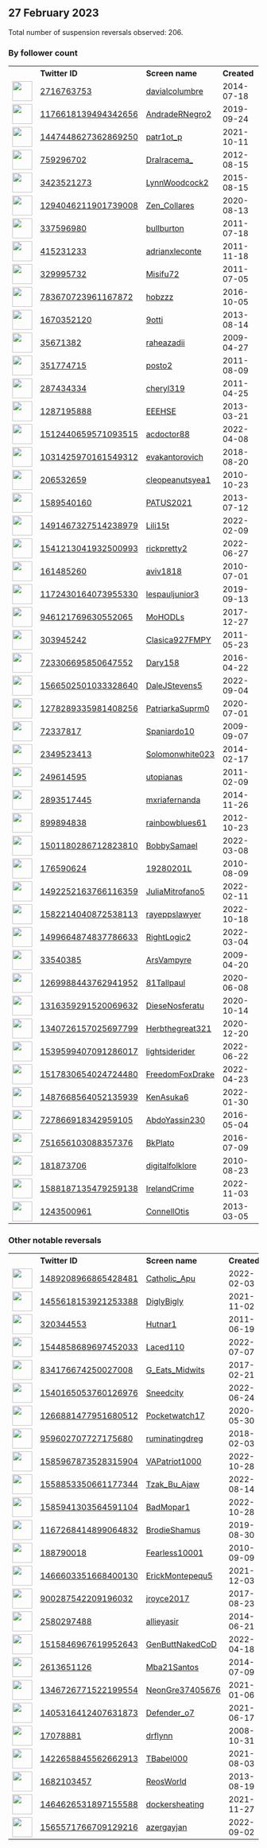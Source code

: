 
## 27 February 2023
Total number of suspension reversals observed: 206.

### By follower count
<table><tr><th></th><th align="left">Twitter ID</th><th align="left">Screen name</th>
<th align="left">Created</th><th align="left">Status</th><th align="left">Suspended</th><th align="left">Followers</th>
<tr><td><a href="https://pbs.twimg.com/profile_images/1645581914525298690/37-BBdQ1_normal.jpg"><img src="https://pbs.twimg.com/profile_images/1645581914525298690/37-BBdQ1_normal.jpg" width="40px" height="40px" align="center"/></a></td><td><a href="https://twitter.com/intent/user?user_id=2716763753">2716763753</a></td><td><a href="https://twitter.com/davialcolumbre">davialcolumbre</a></td><td>2014-07-18</td><td align="center">✔️</td><td>2023-02-12</td><td>410835</td></tr>
<tr><td><a href="https://pbs.twimg.com/profile_images/1634720527683026944/hdHzgW8p_normal.jpg"><img src="https://pbs.twimg.com/profile_images/1634720527683026944/hdHzgW8p_normal.jpg" width="40px" height="40px" align="center"/></a></td><td><a href="https://twitter.com/intent/user?user_id=1176618139494342656">1176618139494342656</a></td><td><a href="https://twitter.com/AndradeRNegro2">AndradeRNegro2</a></td><td>2019-09-24</td><td align="center"></td><td>2022-11-25</td><td>48269</td></tr>
<tr><td><a href="https://pbs.twimg.com/profile_images/1560586560172867586/L9UDKPYc_normal.jpg"><img src="https://pbs.twimg.com/profile_images/1560586560172867586/L9UDKPYc_normal.jpg" width="40px" height="40px" align="center"/></a></td><td><a href="https://twitter.com/intent/user?user_id=1447448627362869250">1447448627362869250</a></td><td><a href="https://twitter.com/patr1ot_p">patr1ot_p</a></td><td>2021-10-11</td><td align="center"></td><td>2022-12-01</td><td>16846</td></tr>
<tr><td><a href="https://pbs.twimg.com/profile_images/1627438035179642881/8d4NMTgb_normal.jpg"><img src="https://pbs.twimg.com/profile_images/1627438035179642881/8d4NMTgb_normal.jpg" width="40px" height="40px" align="center"/></a></td><td><a href="https://twitter.com/intent/user?user_id=759296702">759296702</a></td><td><a href="https://twitter.com/DraIracema_">DraIracema_</a></td><td>2012-08-15</td><td align="center"></td><td>2022-11-06</td><td>14609</td></tr>
<tr><td><a href="https://pbs.twimg.com/profile_images/1539662406451879940/qp7wANkq_normal.jpg"><img src="https://pbs.twimg.com/profile_images/1539662406451879940/qp7wANkq_normal.jpg" width="40px" height="40px" align="center"/></a></td><td><a href="https://twitter.com/intent/user?user_id=3423521273">3423521273</a></td><td><a href="https://twitter.com/LynnWoodcock2">LynnWoodcock2</a></td><td>2015-08-15</td><td align="center"></td><td>2022-07-18</td><td>13335</td></tr>
<tr><td><a href="https://pbs.twimg.com/profile_images/1544097796495745024/CVf8cVsP_normal.jpg"><img src="https://pbs.twimg.com/profile_images/1544097796495745024/CVf8cVsP_normal.jpg" width="40px" height="40px" align="center"/></a></td><td><a href="https://twitter.com/intent/user?user_id=1294046211901739008">1294046211901739008</a></td><td><a href="https://twitter.com/Zen_Collares">Zen_Collares</a></td><td>2020-08-13</td><td align="center"></td><td>2022-07-24</td><td>12429</td></tr>
<tr><td><a href="https://pbs.twimg.com/profile_images/1519998769/DSCF0117_normal.JPG"><img src="https://pbs.twimg.com/profile_images/1519998769/DSCF0117_normal.JPG" width="40px" height="40px" align="center"/></a></td><td><a href="https://twitter.com/intent/user?user_id=337596980">337596980</a></td><td><a href="https://twitter.com/bullburton">bullburton</a></td><td>2011-07-18</td><td align="center"></td><td>2022-07-14</td><td>9685</td></tr>
<tr><td><a href="https://pbs.twimg.com/profile_images/1167915653149257730/XIMEcPRy_normal.jpg"><img src="https://pbs.twimg.com/profile_images/1167915653149257730/XIMEcPRy_normal.jpg" width="40px" height="40px" align="center"/></a></td><td><a href="https://twitter.com/intent/user?user_id=415231233">415231233</a></td><td><a href="https://twitter.com/adrianxleconte">adrianxleconte</a></td><td>2011-11-18</td><td align="center"></td><td>2022-03-10</td><td>9683</td></tr>
<tr><td><a href="https://pbs.twimg.com/profile_images/1546725694054465537/KkgmzvB5_normal.jpg"><img src="https://pbs.twimg.com/profile_images/1546725694054465537/KkgmzvB5_normal.jpg" width="40px" height="40px" align="center"/></a></td><td><a href="https://twitter.com/intent/user?user_id=329995732">329995732</a></td><td><a href="https://twitter.com/Misifu72">Misifu72</a></td><td>2011-07-05</td><td align="center"></td><td>2022-08-21</td><td>9156</td></tr>
<tr><td><a href="https://pbs.twimg.com/profile_images/1386721519724908546/7OduuqeU_normal.jpg"><img src="https://pbs.twimg.com/profile_images/1386721519724908546/7OduuqeU_normal.jpg" width="40px" height="40px" align="center"/></a></td><td><a href="https://twitter.com/intent/user?user_id=783670723961167872">783670723961167872</a></td><td><a href="https://twitter.com/hobzzz">hobzzz</a></td><td>2016-10-05</td><td align="center"></td><td>2022-12-08</td><td>9103</td></tr>
<tr><td><a href="https://pbs.twimg.com/profile_images/1621983953719644161/UyPDOW6d_normal.jpg"><img src="https://pbs.twimg.com/profile_images/1621983953719644161/UyPDOW6d_normal.jpg" width="40px" height="40px" align="center"/></a></td><td><a href="https://twitter.com/intent/user?user_id=1670352120">1670352120</a></td><td><a href="https://twitter.com/9otti">9otti</a></td><td>2013-08-14</td><td align="center"></td><td>2023-02-13</td><td>6456</td></tr>
<tr><td><a href="https://pbs.twimg.com/profile_images/1593314519148859396/HmAgGVlN_normal.jpg"><img src="https://pbs.twimg.com/profile_images/1593314519148859396/HmAgGVlN_normal.jpg" width="40px" height="40px" align="center"/></a></td><td><a href="https://twitter.com/intent/user?user_id=35671382">35671382</a></td><td><a href="https://twitter.com/raheazadii">raheazadii</a></td><td>2009-04-27</td><td align="center"></td><td>2022-12-05</td><td>6426</td></tr>
<tr><td><a href="https://pbs.twimg.com/profile_images/834650556660490240/MA8Xgmbr_normal.jpg"><img src="https://pbs.twimg.com/profile_images/834650556660490240/MA8Xgmbr_normal.jpg" width="40px" height="40px" align="center"/></a></td><td><a href="https://twitter.com/intent/user?user_id=351774715">351774715</a></td><td><a href="https://twitter.com/posto2">posto2</a></td><td>2011-08-09</td><td align="center"></td><td></td><td>6091</td></tr>
<tr><td><a href="https://pbs.twimg.com/profile_images/1313521966628904966/Vl48nZPQ_normal.jpg"><img src="https://pbs.twimg.com/profile_images/1313521966628904966/Vl48nZPQ_normal.jpg" width="40px" height="40px" align="center"/></a></td><td><a href="https://twitter.com/intent/user?user_id=287434334">287434334</a></td><td><a href="https://twitter.com/cheryl319">cheryl319</a></td><td>2011-04-25</td><td align="center"></td><td>2022-07-17</td><td>4560</td></tr>
<tr><td><a href="https://pbs.twimg.com/profile_images/1047586985861402631/lzChwo-H_normal.jpg"><img src="https://pbs.twimg.com/profile_images/1047586985861402631/lzChwo-H_normal.jpg" width="40px" height="40px" align="center"/></a></td><td><a href="https://twitter.com/intent/user?user_id=1287195888">1287195888</a></td><td><a href="https://twitter.com/EEEHSE">EEEHSE</a></td><td>2013-03-21</td><td align="center"></td><td></td><td>4050</td></tr>
<tr><td><a href="https://pbs.twimg.com/profile_images/1576915742930370560/vS25IjLm_normal.jpg"><img src="https://pbs.twimg.com/profile_images/1576915742930370560/vS25IjLm_normal.jpg" width="40px" height="40px" align="center"/></a></td><td><a href="https://twitter.com/intent/user?user_id=1512440659571093515">1512440659571093515</a></td><td><a href="https://twitter.com/acdoctor88">acdoctor88</a></td><td>2022-04-08</td><td align="center"></td><td>2022-11-25</td><td>3965</td></tr>
<tr><td><a href="https://pbs.twimg.com/profile_images/1633098319411986433/WBECo998_normal.jpg"><img src="https://pbs.twimg.com/profile_images/1633098319411986433/WBECo998_normal.jpg" width="40px" height="40px" align="center"/></a></td><td><a href="https://twitter.com/intent/user?user_id=1031425970161549312">1031425970161549312</a></td><td><a href="https://twitter.com/evakantorovich">evakantorovich</a></td><td>2018-08-20</td><td align="center">🚫</td><td></td><td>3661</td></tr>
<tr><td><a href="https://pbs.twimg.com/profile_images/1634791015574798338/cuvT8hQb_normal.jpg"><img src="https://pbs.twimg.com/profile_images/1634791015574798338/cuvT8hQb_normal.jpg" width="40px" height="40px" align="center"/></a></td><td><a href="https://twitter.com/intent/user?user_id=206532659">206532659</a></td><td><a href="https://twitter.com/cleopeanutsyea1">cleopeanutsyea1</a></td><td>2010-10-23</td><td align="center"></td><td>2022-08-20</td><td>3483</td></tr>
<tr><td><a href="https://pbs.twimg.com/profile_images/1358518829006147588/_nDkErnD_normal.jpg"><img src="https://pbs.twimg.com/profile_images/1358518829006147588/_nDkErnD_normal.jpg" width="40px" height="40px" align="center"/></a></td><td><a href="https://twitter.com/intent/user?user_id=1589540160">1589540160</a></td><td><a href="https://twitter.com/PATUS2021">PATUS2021</a></td><td>2013-07-12</td><td align="center">🔒</td><td>2022-12-17</td><td>3198</td></tr>
<tr><td><a href="https://pbs.twimg.com/profile_images/1585367622316597248/Gzqg7w9y_normal.jpg"><img src="https://pbs.twimg.com/profile_images/1585367622316597248/Gzqg7w9y_normal.jpg" width="40px" height="40px" align="center"/></a></td><td><a href="https://twitter.com/intent/user?user_id=1491467327514238979">1491467327514238979</a></td><td><a href="https://twitter.com/Lili15t">Lili15t</a></td><td>2022-02-09</td><td align="center"></td><td>2022-11-10</td><td>2923</td></tr>
<tr><td><a href="https://pbs.twimg.com/profile_images/1541214218321534979/yb-MsL2M_normal.jpg"><img src="https://pbs.twimg.com/profile_images/1541214218321534979/yb-MsL2M_normal.jpg" width="40px" height="40px" align="center"/></a></td><td><a href="https://twitter.com/intent/user?user_id=1541213041932500993">1541213041932500993</a></td><td><a href="https://twitter.com/rickpretty2">rickpretty2</a></td><td>2022-06-27</td><td align="center"></td><td>2022-11-18</td><td>2841</td></tr>
<tr><td><a href="https://pbs.twimg.com/profile_images/1642137145346256903/1tmQRuFm_normal.jpg"><img src="https://pbs.twimg.com/profile_images/1642137145346256903/1tmQRuFm_normal.jpg" width="40px" height="40px" align="center"/></a></td><td><a href="https://twitter.com/intent/user?user_id=161485260">161485260</a></td><td><a href="https://twitter.com/aviv1818">aviv1818</a></td><td>2010-07-01</td><td align="center"></td><td></td><td>2675</td></tr>
<tr><td><a href="https://pbs.twimg.com/profile_images/1172430566886477825/tPCE4ACR_normal.jpg"><img src="https://pbs.twimg.com/profile_images/1172430566886477825/tPCE4ACR_normal.jpg" width="40px" height="40px" align="center"/></a></td><td><a href="https://twitter.com/intent/user?user_id=1172430164073955330">1172430164073955330</a></td><td><a href="https://twitter.com/lespauljunior3">lespauljunior3</a></td><td>2019-09-13</td><td align="center"></td><td>2023-01-04</td><td>2613</td></tr>
<tr><td><a href="https://pbs.twimg.com/profile_images/1214274674949066757/KawLOL8G_normal.jpg"><img src="https://pbs.twimg.com/profile_images/1214274674949066757/KawLOL8G_normal.jpg" width="40px" height="40px" align="center"/></a></td><td><a href="https://twitter.com/intent/user?user_id=946121769630552065">946121769630552065</a></td><td><a href="https://twitter.com/MoHODLs">MoHODLs</a></td><td>2017-12-27</td><td align="center"></td><td>2022-10-19</td><td>2195</td></tr>
<tr><td><a href="https://pbs.twimg.com/profile_images/683390207396294657/uRsoAKFV_normal.png"><img src="https://pbs.twimg.com/profile_images/683390207396294657/uRsoAKFV_normal.png" width="40px" height="40px" align="center"/></a></td><td><a href="https://twitter.com/intent/user?user_id=303945242">303945242</a></td><td><a href="https://twitter.com/Clasica927FMPY">Clasica927FMPY</a></td><td>2011-05-23</td><td align="center"></td><td>2022-12-03</td><td>2182</td></tr>
<tr><td><a href="https://pbs.twimg.com/profile_images/863574428709511169/ZxSgCMx-_normal.jpg"><img src="https://pbs.twimg.com/profile_images/863574428709511169/ZxSgCMx-_normal.jpg" width="40px" height="40px" align="center"/></a></td><td><a href="https://twitter.com/intent/user?user_id=723306695850647552">723306695850647552</a></td><td><a href="https://twitter.com/Dary158">Dary158</a></td><td>2016-04-22</td><td align="center"></td><td>2022-12-15</td><td>1926</td></tr>
<tr><td><a href="https://pbs.twimg.com/profile_images/1603936406258257921/QhGdRjX3_normal.jpg"><img src="https://pbs.twimg.com/profile_images/1603936406258257921/QhGdRjX3_normal.jpg" width="40px" height="40px" align="center"/></a></td><td><a href="https://twitter.com/intent/user?user_id=1566502501033328640">1566502501033328640</a></td><td><a href="https://twitter.com/DaleJStevens5">DaleJStevens5</a></td><td>2022-09-04</td><td align="center"></td><td>2023-02-19</td><td>1807</td></tr>
<tr><td><a href="https://pbs.twimg.com/profile_images/1640483718509854721/s5mYyK2C_normal.jpg"><img src="https://pbs.twimg.com/profile_images/1640483718509854721/s5mYyK2C_normal.jpg" width="40px" height="40px" align="center"/></a></td><td><a href="https://twitter.com/intent/user?user_id=1278289335981408256">1278289335981408256</a></td><td><a href="https://twitter.com/PatriarkaSuprm0">PatriarkaSuprm0</a></td><td>2020-07-01</td><td align="center"></td><td>2023-01-10</td><td>1685</td></tr>
<tr><td><a href="https://pbs.twimg.com/profile_images/1347448748725710850/ZXE-S3UD_normal.jpg"><img src="https://pbs.twimg.com/profile_images/1347448748725710850/ZXE-S3UD_normal.jpg" width="40px" height="40px" align="center"/></a></td><td><a href="https://twitter.com/intent/user?user_id=72337817">72337817</a></td><td><a href="https://twitter.com/Spaniardo10">Spaniardo10</a></td><td>2009-09-07</td><td align="center"></td><td>2022-11-04</td><td>1664</td></tr>
<tr><td><a href="https://pbs.twimg.com/profile_images/1533611970489876485/usMsd50s_normal.jpg"><img src="https://pbs.twimg.com/profile_images/1533611970489876485/usMsd50s_normal.jpg" width="40px" height="40px" align="center"/></a></td><td><a href="https://twitter.com/intent/user?user_id=2349523413">2349523413</a></td><td><a href="https://twitter.com/Solomonwhite023">Solomonwhite023</a></td><td>2014-02-17</td><td align="center"></td><td>2023-01-29</td><td>1645</td></tr>
<tr><td><a href="https://pbs.twimg.com/profile_images/1300626243/Sun_normal.bmp"><img src="https://pbs.twimg.com/profile_images/1300626243/Sun_normal.bmp" width="40px" height="40px" align="center"/></a></td><td><a href="https://twitter.com/intent/user?user_id=249614595">249614595</a></td><td><a href="https://twitter.com/utopianas">utopianas</a></td><td>2011-02-09</td><td align="center">🚫</td><td></td><td>1580</td></tr>
<tr><td><a href="https://pbs.twimg.com/profile_images/1645485955120353280/LmPHJS35_normal.jpg"><img src="https://pbs.twimg.com/profile_images/1645485955120353280/LmPHJS35_normal.jpg" width="40px" height="40px" align="center"/></a></td><td><a href="https://twitter.com/intent/user?user_id=2893517445">2893517445</a></td><td><a href="https://twitter.com/mxriafernanda">mxriafernanda</a></td><td>2014-11-26</td><td align="center"></td><td>2022-11-25</td><td>1526</td></tr>
<tr><td><a href="https://pbs.twimg.com/profile_images/1019779705464147969/1adfW4rm_normal.jpg"><img src="https://pbs.twimg.com/profile_images/1019779705464147969/1adfW4rm_normal.jpg" width="40px" height="40px" align="center"/></a></td><td><a href="https://twitter.com/intent/user?user_id=899894838">899894838</a></td><td><a href="https://twitter.com/rainbowblues61">rainbowblues61</a></td><td>2012-10-23</td><td align="center"></td><td></td><td>1445</td></tr>
<tr><td><a href="https://pbs.twimg.com/profile_images/1571295653006917632/5bIqxQLM_normal.jpg"><img src="https://pbs.twimg.com/profile_images/1571295653006917632/5bIqxQLM_normal.jpg" width="40px" height="40px" align="center"/></a></td><td><a href="https://twitter.com/intent/user?user_id=1501180286712823810">1501180286712823810</a></td><td><a href="https://twitter.com/BobbySamael">BobbySamael</a></td><td>2022-03-08</td><td align="center"></td><td>2023-02-10</td><td>1412</td></tr>
<tr><td><a href="https://pbs.twimg.com/profile_images/1499924633390354438/BOVfCIWB_normal.jpg"><img src="https://pbs.twimg.com/profile_images/1499924633390354438/BOVfCIWB_normal.jpg" width="40px" height="40px" align="center"/></a></td><td><a href="https://twitter.com/intent/user?user_id=176590624">176590624</a></td><td><a href="https://twitter.com/19280201L">19280201L</a></td><td>2010-08-09</td><td align="center"></td><td>2022-10-23</td><td>1371</td></tr>
<tr><td><a href="https://pbs.twimg.com/profile_images/1525895664076566528/5JSGSMAQ_normal.jpg"><img src="https://pbs.twimg.com/profile_images/1525895664076566528/5JSGSMAQ_normal.jpg" width="40px" height="40px" align="center"/></a></td><td><a href="https://twitter.com/intent/user?user_id=1492252163766116359">1492252163766116359</a></td><td><a href="https://twitter.com/JuliaMitrofano5">JuliaMitrofano5</a></td><td>2022-02-11</td><td align="center"></td><td>2022-05-31</td><td>1369</td></tr>
<tr><td><a href="https://pbs.twimg.com/profile_images/1634931807069036549/nFyInQAO_normal.jpg"><img src="https://pbs.twimg.com/profile_images/1634931807069036549/nFyInQAO_normal.jpg" width="40px" height="40px" align="center"/></a></td><td><a href="https://twitter.com/intent/user?user_id=1582214040872538113">1582214040872538113</a></td><td><a href="https://twitter.com/rayeppslawyer">rayeppslawyer</a></td><td>2022-10-18</td><td align="center"></td><td>2023-01-30</td><td>1345</td></tr>
<tr><td><a href="https://pbs.twimg.com/profile_images/1550531643773014016/gt3W5mwH_normal.jpg"><img src="https://pbs.twimg.com/profile_images/1550531643773014016/gt3W5mwH_normal.jpg" width="40px" height="40px" align="center"/></a></td><td><a href="https://twitter.com/intent/user?user_id=1499664874837786633">1499664874837786633</a></td><td><a href="https://twitter.com/RightLogic2">RightLogic2</a></td><td>2022-03-04</td><td align="center"></td><td>2022-08-29</td><td>1308</td></tr>
<tr><td><a href="https://pbs.twimg.com/profile_images/988422254026375168/RoGl_WUk_normal.jpg"><img src="https://pbs.twimg.com/profile_images/988422254026375168/RoGl_WUk_normal.jpg" width="40px" height="40px" align="center"/></a></td><td><a href="https://twitter.com/intent/user?user_id=33540385">33540385</a></td><td><a href="https://twitter.com/ArsVampyre">ArsVampyre</a></td><td>2009-04-20</td><td align="center"></td><td>2022-11-30</td><td>1135</td></tr>
<tr><td><a href="https://abs.twimg.com/sticky/default_profile_images/default_profile_normal.png"><img src="https://abs.twimg.com/sticky/default_profile_images/default_profile_normal.png" width="40px" height="40px" align="center"/></a></td><td><a href="https://twitter.com/intent/user?user_id=1269988443762941952">1269988443762941952</a></td><td><a href="https://twitter.com/81Tallpaul">81Tallpaul</a></td><td>2020-06-08</td><td align="center"></td><td>2022-12-06</td><td>1131</td></tr>
<tr><td><a href="https://pbs.twimg.com/profile_images/1324806532496842752/oOYnQD4X_normal.jpg"><img src="https://pbs.twimg.com/profile_images/1324806532496842752/oOYnQD4X_normal.jpg" width="40px" height="40px" align="center"/></a></td><td><a href="https://twitter.com/intent/user?user_id=1316359291520069632">1316359291520069632</a></td><td><a href="https://twitter.com/DieseNosferatu">DieseNosferatu</a></td><td>2020-10-14</td><td align="center">🔒</td><td>2022-07-12</td><td>1112</td></tr>
<tr><td><a href="https://pbs.twimg.com/profile_images/1382800287216377859/v2VoQ4m3_normal.jpg"><img src="https://pbs.twimg.com/profile_images/1382800287216377859/v2VoQ4m3_normal.jpg" width="40px" height="40px" align="center"/></a></td><td><a href="https://twitter.com/intent/user?user_id=1340726157025697799">1340726157025697799</a></td><td><a href="https://twitter.com/Herbthegreat321">Herbthegreat321</a></td><td>2020-12-20</td><td align="center"></td><td>2023-02-18</td><td>1097</td></tr>
<tr><td><a href="https://pbs.twimg.com/profile_images/1539712436713844736/_w55fhg0_normal.jpg"><img src="https://pbs.twimg.com/profile_images/1539712436713844736/_w55fhg0_normal.jpg" width="40px" height="40px" align="center"/></a></td><td><a href="https://twitter.com/intent/user?user_id=1539599407091286017">1539599407091286017</a></td><td><a href="https://twitter.com/lightsiderider">lightsiderider</a></td><td>2022-06-22</td><td align="center"></td><td>2022-12-02</td><td>1084</td></tr>
<tr><td><a href="https://pbs.twimg.com/profile_images/1517830882207440897/pgMr1M6b_normal.jpg"><img src="https://pbs.twimg.com/profile_images/1517830882207440897/pgMr1M6b_normal.jpg" width="40px" height="40px" align="center"/></a></td><td><a href="https://twitter.com/intent/user?user_id=1517830654024724480">1517830654024724480</a></td><td><a href="https://twitter.com/FreedomFoxDrake">FreedomFoxDrake</a></td><td>2022-04-23</td><td align="center"></td><td>2023-02-22</td><td>1078</td></tr>
<tr><td><a href="https://pbs.twimg.com/profile_images/1487669295534465024/kyiBhNE1_normal.jpg"><img src="https://pbs.twimg.com/profile_images/1487669295534465024/kyiBhNE1_normal.jpg" width="40px" height="40px" align="center"/></a></td><td><a href="https://twitter.com/intent/user?user_id=1487668564052135939">1487668564052135939</a></td><td><a href="https://twitter.com/KenAsuka6">KenAsuka6</a></td><td>2022-01-30</td><td align="center"></td><td>2022-07-28</td><td>1029</td></tr>
<tr><td><a href="https://pbs.twimg.com/profile_images/1345674013104865281/Twkkvw5p_normal.jpg"><img src="https://pbs.twimg.com/profile_images/1345674013104865281/Twkkvw5p_normal.jpg" width="40px" height="40px" align="center"/></a></td><td><a href="https://twitter.com/intent/user?user_id=727866918342959105">727866918342959105</a></td><td><a href="https://twitter.com/AbdoYassin230">AbdoYassin230</a></td><td>2016-05-04</td><td align="center"></td><td>2023-01-15</td><td>1025</td></tr>
<tr><td><a href="https://pbs.twimg.com/profile_images/1572180890238783489/wR0Hxnx__normal.jpg"><img src="https://pbs.twimg.com/profile_images/1572180890238783489/wR0Hxnx__normal.jpg" width="40px" height="40px" align="center"/></a></td><td><a href="https://twitter.com/intent/user?user_id=751656103088357376">751656103088357376</a></td><td><a href="https://twitter.com/BkPlato">BkPlato</a></td><td>2016-07-09</td><td align="center"></td><td>2022-10-23</td><td>1023</td></tr>
<tr><td><a href="https://pbs.twimg.com/profile_images/1296042908399747072/1KH23j9s_normal.jpg"><img src="https://pbs.twimg.com/profile_images/1296042908399747072/1KH23j9s_normal.jpg" width="40px" height="40px" align="center"/></a></td><td><a href="https://twitter.com/intent/user?user_id=181873706">181873706</a></td><td><a href="https://twitter.com/digitalfolklore">digitalfolklore</a></td><td>2010-08-23</td><td align="center"></td><td>2022-04-10</td><td>1014</td></tr>
<tr><td><a href="https://pbs.twimg.com/profile_images/1588201098531201025/7ZjloVee_normal.jpg"><img src="https://pbs.twimg.com/profile_images/1588201098531201025/7ZjloVee_normal.jpg" width="40px" height="40px" align="center"/></a></td><td><a href="https://twitter.com/intent/user?user_id=1588187135479259138">1588187135479259138</a></td><td><a href="https://twitter.com/IrelandCrime">IrelandCrime</a></td><td>2022-11-03</td><td align="center"></td><td>2022-12-13</td><td>990</td></tr>
<tr><td><a href="https://pbs.twimg.com/profile_images/378800000279855319/bb1aba375ba8ff088f1bb91cc40ded80_normal.jpeg"><img src="https://pbs.twimg.com/profile_images/378800000279855319/bb1aba375ba8ff088f1bb91cc40ded80_normal.jpeg" width="40px" height="40px" align="center"/></a></td><td><a href="https://twitter.com/intent/user?user_id=1243500961">1243500961</a></td><td><a href="https://twitter.com/ConnellOtis">ConnellOtis</a></td><td>2013-03-05</td><td align="center"></td><td>2023-02-15</td><td>889</td></tr>
</table>

### Other notable reversals
<table><tr><th></th><th align="left">Twitter ID</th><th align="left">Screen name</th>
<th align="left">Created</th><th align="left">Status</th><th align="left">Suspended</th><th align="left">Followers</th>
<tr><td><a href="https://pbs.twimg.com/profile_images/1584021878976532486/Q8mDXOfr_normal.jpg"><img src="https://pbs.twimg.com/profile_images/1584021878976532486/Q8mDXOfr_normal.jpg" width="40px" height="40px" align="center"/></a></td><td><a href="https://twitter.com/intent/user?user_id=1489208966865428481">1489208966865428481</a></td><td><a href="https://twitter.com/Catholic_Apu">Catholic_Apu</a></td><td>2022-02-03</td><td align="center"></td><td>2022-11-07</td><td>749</td></tr>
<tr><td><a href="https://pbs.twimg.com/profile_images/1461776024056782852/et-wHsMr_normal.jpg"><img src="https://pbs.twimg.com/profile_images/1461776024056782852/et-wHsMr_normal.jpg" width="40px" height="40px" align="center"/></a></td><td><a href="https://twitter.com/intent/user?user_id=1455618153921253388">1455618153921253388</a></td><td><a href="https://twitter.com/DiglyBigly">DiglyBigly</a></td><td>2021-11-02</td><td align="center"></td><td>2023-02-21</td><td>43</td></tr>
<tr><td><a href="https://pbs.twimg.com/profile_images/1477973682207301634/eRejwPtz_normal.jpg"><img src="https://pbs.twimg.com/profile_images/1477973682207301634/eRejwPtz_normal.jpg" width="40px" height="40px" align="center"/></a></td><td><a href="https://twitter.com/intent/user?user_id=320344553">320344553</a></td><td><a href="https://twitter.com/Hutnar1">Hutnar1</a></td><td>2011-06-19</td><td align="center"></td><td>2022-11-29</td><td>516</td></tr>
<tr><td><a href="https://pbs.twimg.com/profile_images/1544859070611570688/k2tgKaAs_normal.jpg"><img src="https://pbs.twimg.com/profile_images/1544859070611570688/k2tgKaAs_normal.jpg" width="40px" height="40px" align="center"/></a></td><td><a href="https://twitter.com/intent/user?user_id=1544858689697452033">1544858689697452033</a></td><td><a href="https://twitter.com/Laced110">Laced110</a></td><td>2022-07-07</td><td align="center"></td><td>2023-02-20</td><td>39</td></tr>
<tr><td><a href="https://pbs.twimg.com/profile_images/1346257337904988160/prhhUL_3_normal.jpg"><img src="https://pbs.twimg.com/profile_images/1346257337904988160/prhhUL_3_normal.jpg" width="40px" height="40px" align="center"/></a></td><td><a href="https://twitter.com/intent/user?user_id=834176674250027008">834176674250027008</a></td><td><a href="https://twitter.com/G_Eats_Midwits">G_Eats_Midwits</a></td><td>2017-02-21</td><td align="center"></td><td>2022-11-10</td><td>868</td></tr>
<tr><td><a href="https://pbs.twimg.com/profile_images/1540166331860910080/GHAVogK3_normal.jpg"><img src="https://pbs.twimg.com/profile_images/1540166331860910080/GHAVogK3_normal.jpg" width="40px" height="40px" align="center"/></a></td><td><a href="https://twitter.com/intent/user?user_id=1540165053760126976">1540165053760126976</a></td><td><a href="https://twitter.com/Sneedcity">Sneedcity</a></td><td>2022-06-24</td><td align="center"></td><td>2022-10-30</td><td>22</td></tr>
<tr><td><a href="https://pbs.twimg.com/profile_images/1589497191256952832/f2cZySO6_normal.jpg"><img src="https://pbs.twimg.com/profile_images/1589497191256952832/f2cZySO6_normal.jpg" width="40px" height="40px" align="center"/></a></td><td><a href="https://twitter.com/intent/user?user_id=1266881477951680512">1266881477951680512</a></td><td><a href="https://twitter.com/Pocketwatch17">Pocketwatch17</a></td><td>2020-05-30</td><td align="center"></td><td>2023-02-24</td><td>689</td></tr>
<tr><td><a href="https://pbs.twimg.com/profile_images/1253113668155265025/T7S2af5P_normal.jpg"><img src="https://pbs.twimg.com/profile_images/1253113668155265025/T7S2af5P_normal.jpg" width="40px" height="40px" align="center"/></a></td><td><a href="https://twitter.com/intent/user?user_id=959602707727175680">959602707727175680</a></td><td><a href="https://twitter.com/ruminatingdreg">ruminatingdreg</a></td><td>2018-02-03</td><td align="center"></td><td>2022-11-06</td><td>14</td></tr>
<tr><td><a href="https://pbs.twimg.com/profile_images/1591546201912082434/RTzK6TN1_normal.jpg"><img src="https://pbs.twimg.com/profile_images/1591546201912082434/RTzK6TN1_normal.jpg" width="40px" height="40px" align="center"/></a></td><td><a href="https://twitter.com/intent/user?user_id=1585967873528315904">1585967873528315904</a></td><td><a href="https://twitter.com/VAPatriot1000">VAPatriot1000</a></td><td>2022-10-28</td><td align="center"></td><td>2022-12-26</td><td>673</td></tr>
<tr><td><a href="https://pbs.twimg.com/profile_images/1599232327170785280/1oZQjxk6_normal.jpg"><img src="https://pbs.twimg.com/profile_images/1599232327170785280/1oZQjxk6_normal.jpg" width="40px" height="40px" align="center"/></a></td><td><a href="https://twitter.com/intent/user?user_id=1558853350661177344">1558853350661177344</a></td><td><a href="https://twitter.com/Tzak_Bu_Ajaw">Tzak_Bu_Ajaw</a></td><td>2022-08-14</td><td align="center"></td><td>2022-12-13</td><td>597</td></tr>
<tr><td><a href="https://pbs.twimg.com/profile_images/1585963334641360902/v_gD2ZEV_normal.jpg"><img src="https://pbs.twimg.com/profile_images/1585963334641360902/v_gD2ZEV_normal.jpg" width="40px" height="40px" align="center"/></a></td><td><a href="https://twitter.com/intent/user?user_id=1585941303564591104">1585941303564591104</a></td><td><a href="https://twitter.com/BadMopar1">BadMopar1</a></td><td>2022-10-28</td><td align="center"></td><td>2022-12-14</td><td>74</td></tr>
<tr><td><a href="https://pbs.twimg.com/profile_images/1167269423696228352/fesZJRhC_normal.jpg"><img src="https://pbs.twimg.com/profile_images/1167269423696228352/fesZJRhC_normal.jpg" width="40px" height="40px" align="center"/></a></td><td><a href="https://twitter.com/intent/user?user_id=1167268414899064832">1167268414899064832</a></td><td><a href="https://twitter.com/BrodieShamus">BrodieShamus</a></td><td>2019-08-30</td><td align="center"></td><td>2022-11-24</td><td>98</td></tr>
<tr><td><a href="https://pbs.twimg.com/profile_images/632758254871842817/H76Nl1Jz_normal.jpg"><img src="https://pbs.twimg.com/profile_images/632758254871842817/H76Nl1Jz_normal.jpg" width="40px" height="40px" align="center"/></a></td><td><a href="https://twitter.com/intent/user?user_id=188790018">188790018</a></td><td><a href="https://twitter.com/Fearless10001">Fearless10001</a></td><td>2010-09-09</td><td align="center"></td><td>2023-02-21</td><td>7</td></tr>
<tr><td><a href="https://pbs.twimg.com/profile_images/1466603422476603393/WwQ2wUeV_normal.png"><img src="https://pbs.twimg.com/profile_images/1466603422476603393/WwQ2wUeV_normal.png" width="40px" height="40px" align="center"/></a></td><td><a href="https://twitter.com/intent/user?user_id=1466603351668400130">1466603351668400130</a></td><td><a href="https://twitter.com/ErickMontepequ5">ErickMontepequ5</a></td><td>2021-12-03</td><td align="center"></td><td>2022-11-23</td><td>25</td></tr>
<tr><td><a href="https://pbs.twimg.com/profile_images/1594464362567241730/zPw-kOMn_normal.jpg"><img src="https://pbs.twimg.com/profile_images/1594464362567241730/zPw-kOMn_normal.jpg" width="40px" height="40px" align="center"/></a></td><td><a href="https://twitter.com/intent/user?user_id=900287542209196032">900287542209196032</a></td><td><a href="https://twitter.com/jroyce2017">jroyce2017</a></td><td>2017-08-23</td><td align="center"></td><td>2023-01-11</td><td>39</td></tr>
<tr><td><a href="https://pbs.twimg.com/profile_images/1467725627876950016/Zd0a6Ni-_normal.jpg"><img src="https://pbs.twimg.com/profile_images/1467725627876950016/Zd0a6Ni-_normal.jpg" width="40px" height="40px" align="center"/></a></td><td><a href="https://twitter.com/intent/user?user_id=2580297488">2580297488</a></td><td><a href="https://twitter.com/allieyasir">allieyasir</a></td><td>2014-06-21</td><td align="center">👋</td><td>2022-12-07</td><td>66</td></tr>
<tr><td><a href="https://pbs.twimg.com/profile_images/1515851236381274116/gmzvJXl2_normal.jpg"><img src="https://pbs.twimg.com/profile_images/1515851236381274116/gmzvJXl2_normal.jpg" width="40px" height="40px" align="center"/></a></td><td><a href="https://twitter.com/intent/user?user_id=1515846967619952643">1515846967619952643</a></td><td><a href="https://twitter.com/GenButtNakedCoD">GenButtNakedCoD</a></td><td>2022-04-18</td><td align="center"></td><td>2022-12-04</td><td>16</td></tr>
<tr><td><a href="https://pbs.twimg.com/profile_images/1563678136000303105/L-aBIOuG_normal.jpg"><img src="https://pbs.twimg.com/profile_images/1563678136000303105/L-aBIOuG_normal.jpg" width="40px" height="40px" align="center"/></a></td><td><a href="https://twitter.com/intent/user?user_id=2613651126">2613651126</a></td><td><a href="https://twitter.com/Mba21Santos">Mba21Santos</a></td><td>2014-07-09</td><td align="center"></td><td>2022-09-17</td><td>592</td></tr>
<tr><td><a href="https://pbs.twimg.com/profile_images/1346726890942455808/GNnluuMZ_normal.jpg"><img src="https://pbs.twimg.com/profile_images/1346726890942455808/GNnluuMZ_normal.jpg" width="40px" height="40px" align="center"/></a></td><td><a href="https://twitter.com/intent/user?user_id=1346726771522199554">1346726771522199554</a></td><td><a href="https://twitter.com/NeonGre37405676">NeonGre37405676</a></td><td>2021-01-06</td><td align="center"></td><td>2023-02-11</td><td>828</td></tr>
<tr><td><a href="https://pbs.twimg.com/profile_images/1642361503801286657/xJvOHSgD_normal.jpg"><img src="https://pbs.twimg.com/profile_images/1642361503801286657/xJvOHSgD_normal.jpg" width="40px" height="40px" align="center"/></a></td><td><a href="https://twitter.com/intent/user?user_id=1405316412407631873">1405316412407631873</a></td><td><a href="https://twitter.com/Defender_o7">Defender_o7</a></td><td>2021-06-17</td><td align="center"></td><td>2022-11-26</td><td>313</td></tr>
<tr><td><a href="https://pbs.twimg.com/profile_images/1501205004476198914/4zBFL_dG_normal.jpg"><img src="https://pbs.twimg.com/profile_images/1501205004476198914/4zBFL_dG_normal.jpg" width="40px" height="40px" align="center"/></a></td><td><a href="https://twitter.com/intent/user?user_id=17078881">17078881</a></td><td><a href="https://twitter.com/drflynn">drflynn</a></td><td>2008-10-31</td><td align="center"></td><td>2022-07-16</td><td>142</td></tr>
<tr><td><a href="https://pbs.twimg.com/profile_images/1520241673720111104/p0zBpYRs_normal.jpg"><img src="https://pbs.twimg.com/profile_images/1520241673720111104/p0zBpYRs_normal.jpg" width="40px" height="40px" align="center"/></a></td><td><a href="https://twitter.com/intent/user?user_id=1422658845562662913">1422658845562662913</a></td><td><a href="https://twitter.com/TBabel000">TBabel000</a></td><td>2021-08-03</td><td align="center"></td><td>2023-02-21</td><td>186</td></tr>
<tr><td><a href="https://pbs.twimg.com/profile_images/1097536275257663488/71fQ8StM_normal.jpg"><img src="https://pbs.twimg.com/profile_images/1097536275257663488/71fQ8StM_normal.jpg" width="40px" height="40px" align="center"/></a></td><td><a href="https://twitter.com/intent/user?user_id=1682103457">1682103457</a></td><td><a href="https://twitter.com/ReosWorld">ReosWorld</a></td><td>2013-08-19</td><td align="center">🔒</td><td>2023-02-18</td><td>77</td></tr>
<tr><td><a href="https://pbs.twimg.com/profile_images/1473405639686864902/38wSTFot_normal.jpg"><img src="https://pbs.twimg.com/profile_images/1473405639686864902/38wSTFot_normal.jpg" width="40px" height="40px" align="center"/></a></td><td><a href="https://twitter.com/intent/user?user_id=1464626531897155588">1464626531897155588</a></td><td><a href="https://twitter.com/dockersheating">dockersheating</a></td><td>2021-11-27</td><td align="center"></td><td>2022-12-25</td><td>17</td></tr>
<tr><td><a href="https://pbs.twimg.com/profile_images/1565574205164232704/lKRdaWaK_normal.jpg"><img src="https://pbs.twimg.com/profile_images/1565574205164232704/lKRdaWaK_normal.jpg" width="40px" height="40px" align="center"/></a></td><td><a href="https://twitter.com/intent/user?user_id=1565571766709129216">1565571766709129216</a></td><td><a href="https://twitter.com/azergayjan">azergayjan</a></td><td>2022-09-02</td><td align="center">🚫</td><td>2023-02-21</td><td>32</td></tr>
</table>
